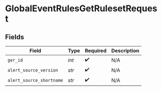 # GlobalEventRulesGetRulesetRequest


## Fields

| Field                    | Type                     | Required                 | Description              |
| ------------------------ | ------------------------ | ------------------------ | ------------------------ |
| `ger_id`                 | *int*                    | :heavy_check_mark:       | N/A                      |
| `alert_source_version`   | *str*                    | :heavy_check_mark:       | N/A                      |
| `alert_source_shortname` | *str*                    | :heavy_check_mark:       | N/A                      |